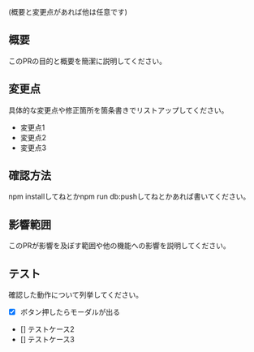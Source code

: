 (概要と変更点があれば他は任意です)
## 概要

このPRの目的と概要を簡潔に説明してください。

## 変更点

具体的な変更点や修正箇所を箇条書きでリストアップしてください。

- 変更点1
- 変更点2
- 変更点3

## 確認方法

npm installしてねとかnpm run db:pushしてねとかあれば書いてください。

## 影響範囲

このPRが影響を及ぼす範囲や他の機能への影響を説明してください。

## テスト

確認した動作について列挙してください。

- [x] ボタン押したらモーダルが出る
- [] テストケース2
- [] テストケース3
